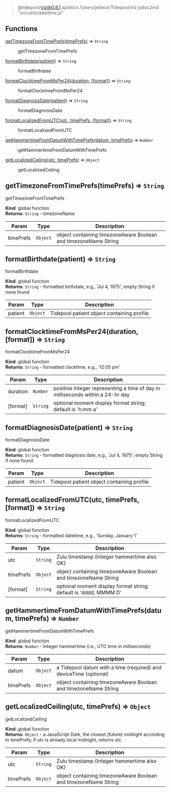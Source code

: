 
> @tidepool/viz@0.8.1 apidocs /Users/jebeck/Tidepool/viz
> jsdoc2md "src/utils/datetime.js"

## Functions

<dl>
<dt><a href="#getTimezoneFromTimePrefs">getTimezoneFromTimePrefs(timePrefs)</a> ⇒ <code>String</code></dt>
<dd><p>getTimezoneFromTimePrefs</p>
</dd>
<dt><a href="#formatBirthdate">formatBirthdate(patient)</a> ⇒ <code>String</code></dt>
<dd><p>formatBirthdate</p>
</dd>
<dt><a href="#formatClocktimeFromMsPer24">formatClocktimeFromMsPer24(duration, [format])</a> ⇒ <code>String</code></dt>
<dd><p>formatClocktimeFromMsPer24</p>
</dd>
<dt><a href="#formatDiagnosisDate">formatDiagnosisDate(patient)</a> ⇒ <code>String</code></dt>
<dd><p>formatDiagnosisDate</p>
</dd>
<dt><a href="#formatLocalizedFromUTC">formatLocalizedFromUTC(utc, timePrefs, [format])</a> ⇒ <code>String</code></dt>
<dd><p>formatLocalizedFromUTC</p>
</dd>
<dt><a href="#getHammertimeFromDatumWithTimePrefs">getHammertimeFromDatumWithTimePrefs(datum, timePrefs)</a> ⇒ <code>Number</code></dt>
<dd><p>getHammertimeFromDatumWithTimePrefs</p>
</dd>
<dt><a href="#getLocalizedCeiling">getLocalizedCeiling(utc, timePrefs)</a> ⇒ <code>Object</code></dt>
<dd><p>getLocalizedCeiling</p>
</dd>
</dl>

<a name="getTimezoneFromTimePrefs"></a>

## getTimezoneFromTimePrefs(timePrefs) ⇒ <code>String</code>
getTimezoneFromTimePrefs

**Kind**: global function  
**Returns**: <code>String</code> - timezoneName  

| Param | Type | Description |
| --- | --- | --- |
| timePrefs | <code>Object</code> | object containing timezoneAware Boolean and timezoneName String |

<a name="formatBirthdate"></a>

## formatBirthdate(patient) ⇒ <code>String</code>
formatBirthdate

**Kind**: global function  
**Returns**: <code>String</code> - formatted birthdate, e.g., 'Jul 4, 1975'; empty String if none found  

| Param | Type | Description |
| --- | --- | --- |
| patient | <code>Object</code> | Tidepool patient object containing profile |

<a name="formatClocktimeFromMsPer24"></a>

## formatClocktimeFromMsPer24(duration, [format]) ⇒ <code>String</code>
formatClocktimeFromMsPer24

**Kind**: global function  
**Returns**: <code>String</code> - formatted clocktime, e.g., '12:05 pm'  

| Param | Type | Description |
| --- | --- | --- |
| duration | <code>Number</code> | positive integer representing a time of day                            in milliseconds within a 24-hr day |
| [format] | <code>String</code> | optional moment display format string; default is 'h:mm a' |

<a name="formatDiagnosisDate"></a>

## formatDiagnosisDate(patient) ⇒ <code>String</code>
formatDiagnosisDate

**Kind**: global function  
**Returns**: <code>String</code> - formatted diagnosis date, e.g., 'Jul 4, 1975'; empty String if none found  

| Param | Type | Description |
| --- | --- | --- |
| patient | <code>Object</code> | Tidepool patient object containing profile |

<a name="formatLocalizedFromUTC"></a>

## formatLocalizedFromUTC(utc, timePrefs, [format]) ⇒ <code>String</code>
formatLocalizedFromUTC

**Kind**: global function  
**Returns**: <code>String</code> - formatted datetime, e.g., 'Sunday, January 1'  

| Param | Type | Description |
| --- | --- | --- |
| utc | <code>String</code> | Zulu timestamp (Integer hammertime also OK) |
| timePrefs | <code>Object</code> | object containing timezoneAware Boolean and timezoneName String |
| [format] | <code>String</code> | optional moment display format string; default is 'dddd, MMMM D' |

<a name="getHammertimeFromDatumWithTimePrefs"></a>

## getHammertimeFromDatumWithTimePrefs(datum, timePrefs) ⇒ <code>Number</code>
getHammertimeFromDatumWithTimePrefs

**Kind**: global function  
**Returns**: <code>Number</code> - Integer hammertime (i.e., UTC time in milliseconds)  

| Param | Type | Description |
| --- | --- | --- |
| datum | <code>Object</code> | a Tidepool datum with a time (required) and deviceTime (optional) |
| timePrefs | <code>Object</code> | object containing timezoneAware Boolean and timezoneName String |

<a name="getLocalizedCeiling"></a>

## getLocalizedCeiling(utc, timePrefs) ⇒ <code>Object</code>
getLocalizedCeiling

**Kind**: global function  
**Returns**: <code>Object</code> - a JavaScript Date, the closest (future) midnight according to timePrefs;
                 if utc is already local midnight, returns utc  

| Param | Type | Description |
| --- | --- | --- |
| utc | <code>String</code> | Zulu timestamp (Integer hammertime also OK) |
| timePrefs | <code>Object</code> | object containing timezoneAware Boolean and timezoneName String |

